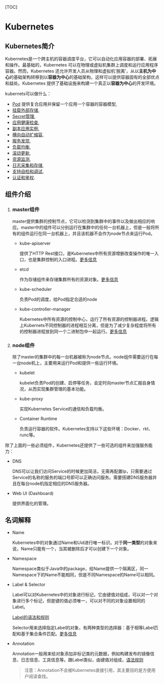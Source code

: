 [TOC]

# Kubernetes



## Kubernetes简介

Kubernetes是一个跨主机的容器调度平台，它可以自动化应用容器的部署、拓展和操作。最基础的，Kubernetes 可以在物理或虚拟机集群上调度和运行应用程序容器。然而，Kubernetes 还允许开发人员从物理和虚拟机’脱离’，从以**主机为中心**的基础架构转移到以**容器为中心**的基础架构，这样可以提供容器固有的全部优点和益处。Kubernetes 提供了基础设施来构建一个真正以**容器为中心**的开发环境。

kubernets可以做什么：

- [Pod](https://kubernetes.io/docs/user-guide/pods/) 提供复合应用并保留一个应用一个容器的容器模型,
- [挂载外部存储](https://kubernetes.io/docs/user-guide/volumes/),
- [Secret管理](https://kubernetes.io/docs/user-guide/secrets/),
- [应用健康检查](https://kubernetes.io/docs/tasks/configure-pod-container/configure-liveness-readiness-probes/),
- [副本应用实例](https://kubernetes.io/docs/user-guide/replication-controller/),
- [横向自动扩缩容](https://kubernetes.io/docs/user-guide/horizontal-pod-autoscaling/),
- [服务发现](https://kubernetes.io/docs/user-guide/connecting-applications/),
- [负载均衡](https://kubernetes.io/docs/user-guide/services/),
- [滚动更新](https://kubernetes.io/docs/user-guide/update-demo/),
- [资源监测](https://kubernetes.io/docs/user-guide/monitoring/),
- [日志采集和存储](https://kubernetes.io/docs/user-guide/logging/overview/),
- [支持自检和调试](https://kubernetes.io/docs/user-guide/introspection-and-debugging/),
- [认证和鉴权](https://kubernetes.io/docs/admin/authorization/).



## 组件介绍

1. ### master组件

   master提供集群的控制节点，它可以检测到集群中的事件以及做出相应的响应。master中的组件可以分别运行在集群中的任何一台机器上，但是一般将所有的组件运行在同一台机器上，并且该机器不会作为node节点来运行Pod。

   - kube-apiserver

     提供了HTTP Rest接口，是Kubernetes中所有资源增删改查操作的唯一入口，也是集群控制的入口进程。[更多信息](https://kubernetes.io/docs/setup/independent/high-availability/)

   - etcd

     作为存储组件来存储集群所有的资源对象。[更多信息](https://github.com/coreos/etcd/blob/master/Documentation/docs.md)

   - kube-scheduler

     负责Pod的调度，给Pod指定合适的node

   - kube-controller-manager

     Kubernetes中所有资源的控制中心，运行了所有资源的控制器进程。逻辑上Kubernets不同控制器的进程相互分离，但是为了减少复杂程度将所有的控制器进程放到同一个二进制包中一起运行。[更多信息](https://kubernetes.io/docs/concepts/overview/components/#kube-controller-manager)

2. ### node组件

   除了master的集群中的每一台机器被称为node节点。node组件需要运行在每一台node机上，主要用来运行Pod和提供一些运行环境。

   - kubelet

     kubelet负责Pod的创建、启停等任务，会定时向master节点汇报自身情况，从而实现集群管理的基本功能。

   - kube-proxy

     实现Kubernetes Service的通信和负载均衡。

   - Container Runtime

     负责运行容器的软件。Kubernetes支持以下这些环境：Docker、rkt、runc等。

除了上面的一些必须组件，Kubernetes还提供了一些可选的组件来加强服务能力：

- DNS

  DNS可以让我们访问Service的时候更加简洁，无需再配置Ip，只需要通过Service的名称的服务的端口号即可以正确访问服务。需要搭建DNS服务器并且在每台node机指定相应的DNS服务器。

- Web UI (Dashboard)

  提供界面化的管理。



## 名词解释

- Name

  Kubernetes中的对象通过Name和Uid进行唯一标识。对于**同一类型**的对象来说，Name只能有一个，当其被删除后才可以创建下一个对象。

- Namespace

  Namespace类似于Java中的package，给Name提供一个隔离区，同一Namespace下的Name不能相同，但是不同Namespace的Name可以相同。

- Label & Selector

  Label可以对Kubernetes中的对象进行标记，它由键值对组成，可以对一个对象进行多个标记，但是键的值必须唯一，可以对不同的对象设置相同的Label。

  [Label的语法和规则](https://kubernetes.io/docs/concepts/overview/working-with-objects/labels/#syntax-and-character-set)

  Selector用来选择指定Label的对象，有两种类型的选择器：基于相等Label匹配和基于集合条件匹配。[更多信息](https://kubernetes.io/docs/concepts/overview/working-with-objects/labels/#syntax-and-character-set)

- Annotation

  Annotation一般用来给对象添加非标记类的元数据，例如构建发布的镜像信息、日志信息、工具信息等。跟Label类似，由键值对组成，[语法规则](https://kubernetes.io/docs/concepts/overview/working-with-objects/annotations/#syntax-and-character-set)

  > 注意：Annotation不会被Kubernetes直接引用，其主要目的是方便用户阅读查找。

